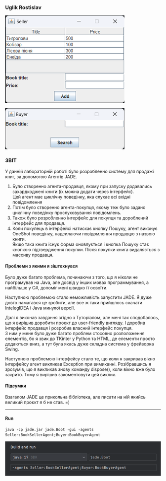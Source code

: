 ### Uglik Rostislav

![](images/Seller.png)

![](images/Buyer.gif)


### ЗВІТ

У данній лабораторній роботі було розробленно систему для продажі книг, за допомогою Агентів JADE.
1) Було створенно агента-продавця, якому при запуску додавались захардкоджені книги (їх можна додати через інтерфейс).
<br>Цей агент має циклічну поведінку, яка слухає всі вхідні повідомлення
2) Потім було створенно агента-покупця, якому теж було задано циклічну поведінку прослуховування повідомлень.
3) Також було розробленно інтерфейс для покупця та дороблений інтерфейс для продавця.
4) Коли покупець в інтерфейсі натискає кнопку Пошуку, агент виконує OneShot поведінку, надсилаючи повідомлення продавцю з назвою книги.
<br>Якщо така книга існує форма оновлується і кнопка Пошуку стає кнопкою підтвердження покупки. Після покупки книга видаляється з массиву продавця.

#### Проблеми з якими я зіштохнувся
Було дуже багато проблема, починаючи з того, що я ніколи не програмував на Java, але досвід у інших мовах программування, а найбільше у C#, допоміг мені швидко її освоїти.

Наступною проблемою стало неможливість запустити JADE. Я дуже довго намагався це зробити, але все ж таки прийшлось скачати IntelegIDEA і Java минулої версії.

Далі я виконав завдання згідно з Туторіалом, але мені так сподобалось, що я вирішив доробити проєкт до user-friendly вигляду. І доробив інтерфейс продавця і розробив власний інтерфейс покупця.<br>
З ним у мене було дуже багато проблем стосовно розположення елементів, бо я звик до TKinter у Python та HTML, де елементи просто додаються вниз, а тут була якась дуже складна система у фрейворка Swing.

Наступною проблемою інтерфейсу стало те, що коли я закривав вікно інтерфейсу агент викликав Exception при вимиканні. Розібравшись я зрозумів, що я викликав знову команду dispose(), коли вікно вже було закрито. Тому я вирішив закоментовути цей виклик.

#### Підсумки
Взагалом JADE це прикольна бібліотека, але писати на ній якийсь великий проєкт я б не став. =)

<hr>

#### Run

`java -cp jade.jar jade.Boot -gui -agents Seller:BookSellerAgent;Buyer:BookBuyerAgent`

![](images/build.png)
